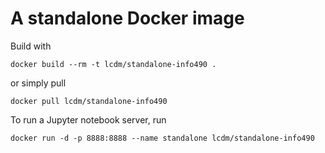 # A standalone Docker image

Build with

```shell
docker build --rm -t lcdm/standalone-info490 .
```

or simply pull

```shell
docker pull lcdm/standalone-info490
```

To run a Jupyter notebook server, run

```shell
docker run -d -p 8888:8888 --name standalone lcdm/standalone-info490
```
